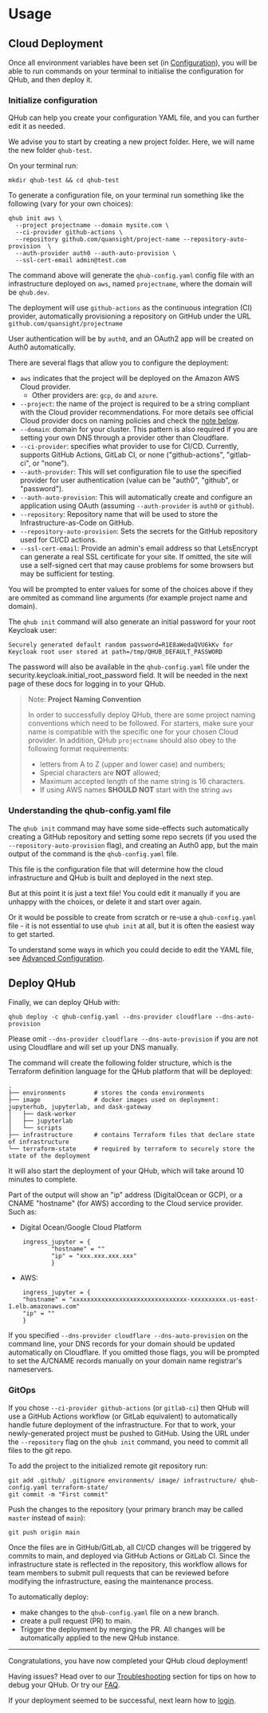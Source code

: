 # Usage

## Cloud Deployment

Once all environment variables have been set (in [Configuration](configuration.md)), you will be able to run
commands on your terminal to initialise the configuration for QHub, and then deploy it.

### Initialize configuration

QHub can help you create your configuration YAML file, and you can further edit it as needed.

We advise you to
start by creating a new project folder.  Here, we will name the new
folder `qhub-test`.

On your terminal run:

```shell
mkdir qhub-test && cd qhub-test
```

To generate a configuration file, on your terminal run something like the following (vary for your own choices):

```shell
qhub init aws \
  --project projectname --domain mysite.com \
  --ci-provider github-actions \
  --repository github.com/quansight/project-name --repository-auto-provision  \
  --auth-provider auth0 --auth-auto-provision \
  --ssl-cert-email admin@test.com
```

The command above will generate the `qhub-config.yaml` config file
with an infrastructure deployed on `aws`, named `projectname`, where
the domain will be `qhub.dev`.

The deployment
will use `github-actions` as the continuous integration (CI) provider,
automatically provisioning a repository on GitHub under the URL `github.com/quansight/projectname`

User authentication will be by `auth0`, and an OAuth2 app will be created on Auth0 automatically.

There are several flags that allow you to configure the deployment:

- `aws` indicates that the project will be deployed on the Amazon AWS Cloud provider.
    + Other providers are: `gcp`, `do` and `azure`.
- `--project`: the name of the project is required to be a string compliant with the Cloud provider recommendations. For
  more details see official Cloud provider docs on naming policies and check the [note below](#project-naming-convention).
- `--domain`: domain for your cluster. This pattern is also required if you are setting your own DNS through a provider other than Cloudflare.
- `--ci-provider`: specifies what provider to use for CI/CD. Currently, supports GitHub Actions, GitLab CI, or none ("github-actions", "gitlab-ci", or "none").
- `--auth-provider`: This will set configuration file to use the specified provider for user authentication (value can be "auth0", "github", or "password").
- `--auth-auto-provision`: This will automatically create and configure an application using OAuth (assuming `--auth-provider` is `auth0` or `github`).
- `--repository`: Repository name that will be used to store the Infrastructure-as-Code on GitHub.
- `--repository-auto-provision`: Sets the secrets for the GitHub repository used for CI/CD actions.
- `--ssl-cert-email`: Provide an admin's email address so that LetsEncrypt can generate a real SSL certificate for your site. If omitted, the site will use a self-signed cert that may cause problems for some browsers but may be sufficient for testing.

You will be prompted to enter values for some of the choices above if they are ommited as command line arguments (for example project name and domain).

The `qhub init` command will also generate an initial password for your root Keycloak user:

```
Securely generated default random password=R1E8aWedaQVU6kKv for Keycloak root user stored at path=/tmp/QHUB_DEFAULT_PASSWORD
```

The password will also be available in the `qhub-config.yaml` file under the security.keycloak.initial_root_password field. It will be needed in the next page of these docs for logging in to your QHub.

<a href="#" name="project-naming-convention"></a>
> Note: **Project Naming Convention**
>
> In order to successfully deploy QHub, there are some project naming conventions which need to be followed. For starters,
make sure your name is compatible with the specific one for your chosen Cloud provider. In addition, QHub `projectname`
should also obey to the following format requirements:
> + letters from A to Z (upper and lower case) and numbers;
> + Special characters are **NOT** allowed;
> + Maximum accepted length of the name string is 16 characters.
> + If using AWS names **SHOULD NOT** start with the string `aws`

### Understanding the qhub-config.yaml file

The `qhub init` command may have some side-effects such automatically creating a GitHub repository and setting some repo secrets (if you used the `--repository-auto-provision` flag), and creating an Auth0 app, but the main output of the command is the `qhub-config.yaml` file.

This file is the configuration file that will determine how the cloud infrastructure and QHub is built and deployed in the next step.

But at this point it is just a text file! You could edit it manually if you are unhappy with the choices, or delete it and start over again.

Or it would be possible to create from scratch or re-use a `qhub-config.yaml` file - it is not essential to use `qhub init` at all, but it is often the easiest way to get started.

To understand some ways in which you could decide to edit the YAML file, see [Advanced Configuration](configuration.md).

## Deploy QHub

Finally, we can deploy QHub with:

```shell
qhub deploy -c qhub-config.yaml --dns-provider cloudflare --dns-auto-provision
```

Please omit `--dns-provider cloudflare --dns-auto-provision` if you are not using Cloudflare and will set up your DNS manually.

The command will create the following folder structure, which is the Terraform definition language for the QHub platform that will be deployed:

```
.
├── environments        # stores the conda environments
├── image               # docker images used on deployment: jupyterhub, jupyterlab, and dask-gateway
│   ├── dask-worker
│   ├── jupyterlab
│   └── scripts
├── infrastructure      # contains Terraform files that declare state of infrastructure
└── terraform-state     # required by terraform to securely store the state of the deployment
```

It will also start the deployment of your QHub, which will take around 10 minutes to complete.

Part of the output will show an "ip" address (DigitalOcean or GCP), or
a CNAME "hostname" (for AWS) according to the Cloud service
provider. Such as:

+ Digital Ocean/Google Cloud Platform
```shell
    ingress_jupyter = {
            "hostname" = ""
            "ip" = "xxx.xxx.xxx.xxx"
            }
```
+ AWS:
```shell
    ingress_jupyter = {
    "hostname" = "xxxxxxxxxxxxxxxxxxxxxxxxxxxxxxxx-xxxxxxxxxx.us-east-1.elb.amazonaws.com"
    "ip" = ""
    }
```

If you specified `--dns-provider cloudflare --dns-auto-provision` on the command line, your DNS records for your domain should be updated automatically on Cloudflare. If you omitted those flags, you will be prompted to set the A/CNAME records manually on your domain name registrar's nameservers.

### GitOps

If you chose `--ci-provider github-actions` (or `gitlab-ci`) then QHub will use a GitHub Actions workflow (or GitLab equivalent) to automatically handle future deployment of
the infrastructure. For that to work, your newly-generated project must be pushed to
GitHub. Using the URL under the `--repository` flag on the `qhub init`
command, you need to commit all files to the git repo.

To add the project to the initialized remote git repository run:

```shell
git add .github/ .gitignore environments/ image/ infrastructure/ qhub-config.yaml terraform-state/
git commit -m "First commit"
```

Push the changes to the repository (your primary branch may be called
`master` instead of `main`):

```shell
git push origin main
```

Once the files are in GitHub/GitLab, all CI/CD changes will be triggered by commits to main, and deployed via GitHub Actions or GitLab CI.  Since the infrastructure state is reflected in the repository, this workflow
allows for team members to submit pull requests that can be reviewed
before modifying the infrastructure, easing the maintenance process.

To automatically deploy:
- make changes to the `qhub-config.yaml` file on a new branch.
- create a pull request (PR) to main.
- Trigger the deployment by merging the PR. All changes will be
  automatically applied to the new QHub instance.

-----

Congratulations, you have now completed your QHub cloud deployment!

Having issues? Head over to our
[Troubleshooting](../admin_guide/troubleshooting.md) section for tips
on how to debug your QHub. Or try our
[FAQ](../admin_guide/faq.md).

If your deployment seemed to be successful, next learn how to [login](login.md).
